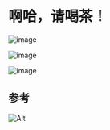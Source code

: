 # 啊哈，请喝茶！

![image](https://user-images.githubusercontent.com/101916182/159107227-a54d95a3-9736-4fb5-8462-259aa382951b.png)

![image](https://user-images.githubusercontent.com/101916182/159107235-4774f4e2-f7da-4efb-8cad-5be102202861.png)

![image](https://user-images.githubusercontent.com/101916182/159107357-e2d331e4-4188-4f85-a85c-8ebc9b808835.png)

## 参考

![Alt](https://repobeats.axiom.co/api/embed/85e34f84598562f2edfce961c9729c03527e0c95.svg "Repobeats analytics image")
